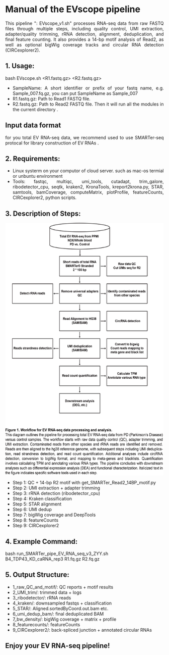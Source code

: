 <div style="text-align: justify;">

# Manual of the EVscope pipeline 
This pipeline ": EVscope_v1.sh" processes RNA-seq data from raw FASTQ files through multiple steps, 
including quality control, UMI extraction, adapter/quality trimming, rRNA detection, alignment, 
deduplication, and final feature counting. It also provides a 14-bp motif analysis of Read2, 
as well as optional bigWig coverage tracks and circular RNA detection (CIRCexplorer2).



## 1. Usage:
bash EVscope.sh <SampleName> <R1.fastq.gz> <R2.fastq.gz>
- SampleName: A short identifier or prefix of your fastq name, e.g. Sample_007.fq.gz, you can put SampleName as Sample_007
- R1.fastq.gz: Path to Read1 FASTQ file.
- R2.fastq.gz: Path to Read2 FASTQ file.
Then it will run all the modules in the current directory <SampleName>.

## Input data format
for you total EV RNA-seq data, we recommend used to use SMARTer-seq protocal for library construction of EV RNAs . 

## 2. Requirements:
- Linux systerm on your computor of cloud server. such as mac-os termial or unbuntu environment
- Tools: fastqc, multiqc, umi_tools, cutadapt, trim_galore, ribodetector_cpu, seqtk, 
kraken2, KronaTools, kreport2krona.py, STAR, samtools, bamCoverage, 
computeMatrix, plotProfile, featureCounts, CIRCexplorer2, python scripts.

## 3. Description of Steps:
<img src="figures/EV-RNA_seq_pipeline.png" width="600" height="800" align="center"> </div> 
- Step 1: QC + 14-bp R2 motif with get_SMARTer_Read2_14BP_motif.py
- Step 2: UMI extraction + adapter trimming
- Step 3: rRNA detection (ribodetector_cpu)
- Step 4: Kraken classification
- Step 5: STAR alignment
- Step 6: UMI dedup
- Step 7: bigWig coverage and DeepTools
- Step 8: featureCounts
- Step 9: CIRCexplorer2

## 4. Example Command:
bash run_SMARTer_pipe_EV_RNA_seq_v3_ZYY.sh B4_TDP43_KD_caRNA_rep3 R1.fq.gz R2.fq.gz

## 5. Output Structure:
- 1_raw_QC_and_motif/: QC reports + motif results
- 2_UMI_trim/: trimmed data + logs
- 3_ribodetector/: rRNA reads
- 4_kraken/: downsampled fastqs + classification
- 5_STAR/: Aligned.sortedByCoord.out.bam etc.
- 6_umi_dedup_bam/: final deduplicated BAM
- 7_bw_density/: bigWig coverage + matrix + profile
- 8_featurecounts/: featureCounts
- 9_CIRCexplorer2/: back-spliced junction + annotated circular RNAs

## Enjoy your EV RNA-seq pipeline!

</div>

